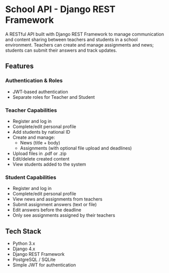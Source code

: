 # School API - Django REST Framework

A RESTful API built with Django REST Framework to manage communication and content sharing between teachers and students in a school environment. Teachers can create and manage assignments and news; students can submit their answers and track updates.

## Features

### Authentication & Roles
- JWT-based authentication
- Separate roles for Teacher and Student

### Teacher Capabilities
- Register and log in
- Complete/edit personal profile
- Add students by national ID
- Create and manage:
  - News (title + body)
  - Assignments (with optional file upload and deadlines)
- Upload files in .pdf or .zip
- Edit/delete created content
- View students added to the system

### Student Capabilities
- Register and log in
- Complete/edit personal profile
- View news and assignments from teachers
- Submit assignment answers (text or file)
- Edit answers before the deadline
- Only see assignments assigned by their teachers

## Tech Stack

- Python 3.x  
- Django 4.x  
- Django REST Framework  
- PostgreSQL / SQLite  
- Simple JWT for authentication
